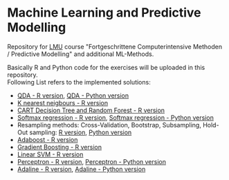 # Machine Learning and Predictive Modelling
Repository for [LMU](https://www.compstat.statistik.uni-muenchen.de/) course "Fortgeschrittene Computerintensive Methoden / Predictive Modelling" and additional ML-Methods.

Basically R and Python code for the exercises will be uploaded in this repository.  
Following List refers to the implemented solutions:
* [QDA - R version](https://github.com/ptl93/MachineLearning_PredictiveModelling/blob/master/exercise1/exercise1_qda.R), [QDA - Python version](https://github.com/ptl93/MachineLearning_PredictiveModelling/blob/master/exercise1/exercise1_qda.ipynb)
* [K nearest neigbours - R version](https://github.com/ptl93/MachineLearning_PredictiveModelling/blob/master/exercise1/k_nearest_neighbors.R)
* [CART Decision Tree and Random Forest - R version](https://github.com/ptl93/MachineLearning_PredictiveModelling/blob/master/exercise2/CART_RandomForest.R)
* [Softmax regression - R version](https://github.com/ptl93/MachineLearning_PredictiveModelling/blob/master/exercise3/softmax_regression.R), [Softmax regression - Python version](https://github.com/ptl93/MachineLearning_PredictiveModelling/blob/master/exercise3/softmax_regression.py)
* Resampling methods: Cross-Validation, Bootstrap, Subsampling, Hold-Out sampling: [R version](https://github.com/ptl93/MachineLearning_PredictiveModelling/blob/master/exercise3/resampling_methods.R), [Python version](https://github.com/ptl93/MachineLearning_PredictiveModelling/blob/master/exercise3/resampling_methods.py)
* [Adaboost - R version](https://github.com/ptl93/MachineLearning_PredictiveModelling/blob/master/exercise4/adaboost.R)
* [Gradient Boosting - R version](https://github.com/ptl93/MachineLearning_PredictiveModelling/blob/master/exercise5/GradientBoosting.R)
* [Linear SVM - R version](https://github.com/ptl93/MachineLearning_PredictiveModelling/blob/master/exercise6/linearSVM.R)
* [Perceptron - R version](https://github.com/ptl93/MachineLearning_PredictiveModelling/blob/master/extra_ml/perceptron.R),  [Perceptron - Python version](https://github.com/ptl93/MachineLearning_PredictiveModelling/blob/master/extra_ml/perceptron.ipynb)
* [Adaline - R version](https://github.com/ptl93/MachineLearning_PredictiveModelling/blob/master/extra_ml/adaline.R), [Adaline - Python version](https://github.com/ptl93/MachineLearning_PredictiveModelling/blob/master/extra_ml/adaline.py)
